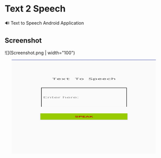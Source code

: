 # Text 2 Speech
🔊 Text to Speech Android Application

## Screenshot
![](Screenshot.png | width="100")
<p align="center">
  <img width="460" height="300" src="Screenshot.png">
</p>
